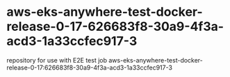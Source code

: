 # aws-eks-anywhere-test-docker-release-0-17-626683f8-30a9-4f3a-acd3-1a33ccfec917-3
repository for use with E2E test job aws-eks-anywhere-test-docker-release-0-17:626683f8-30a9-4f3a-acd3-1a33ccfec917-3
